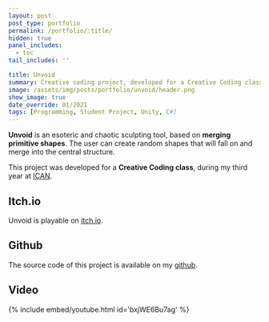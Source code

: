 ```yaml
---
layout: post
post_type: portfolio
permalink: /portfolio/:title/
hidden: true
panel_includes:
  - toc
tail_includes: ''

title: Unvoid
summary: Creative coding project, developed for a Creative Coding class, during my third year at ICAN.
image: /assets/img/posts/portfolio/unvoid/header.png
show_image: true
date_override: 01/2021
tags: [Programming, Student Project, Unity, C#]
---
```


**Unvoid** is an esoteric and chaotic sculpting tool, based on **merging primitive shapes**. The user can create random shapes that will fall on and merge into the central structure.

This project was developed for a **Creative Coding class**, during my third year at [ICAN](https://www.ican-design.fr/).

## Itch.io

Unvoid is playable on [itch.io](https://orsopidou.itch.io/ccoding).

## Github

The source code of this project is available on my [github](https://github.com/Orso2p2n/unvoid).

## Video

{% include embed/youtube.html id='bxjWE6Bu7ag' %}
